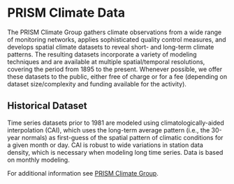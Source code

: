 # PRISM Climate Data 
The PRISM Climate Group gathers climate observations from a wide range of monitoring networks, applies sophisticated quality control measures, and develops spatial climate datasets to reveal short- and long-term climate patterns. The resulting datasets incorporate a variety of modeling techniques and are available at multiple spatial/temporal resolutions, covering the period from 1895 to the present. Whenever possible, we offer these datasets to the public, either free of charge or for a fee (depending on dataset size/complexity and funding available for the activity).

## Historical Dataset
Time series datasets prior to 1981 are modeled using climatologically-aided interpolation (CAI), which uses the long-term average pattern (i.e., the 30-year normals) as first-guess of the spatial pattern of climatic conditions for a given month or day. CAI is robust to wide variations in station data density, which is necessary when modeling long time series. Data is based on monthly modeling.

For additional information see [PRISM Climate Group](prism.oregonstate.edu).
